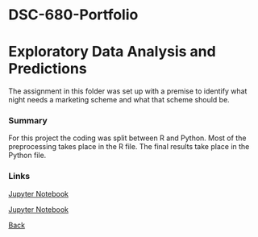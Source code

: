 # DSC-680-Portfolio
# Exploratory Data Analysis and Predictions

The assignment in this folder was set up with a premise to identify 
what night needs a marketing scheme and what that scheme should be.

### Summary
For this project the coding was split between R and Python. Most of the preprocessing takes place in the R file. The final results take place in the Python file.

### Links
[Jupyter Notebook](https://github.com/Lemonchasers/Lemonchasers.github.io/blob/master/EDA%20&%20Dodgers%20Marketing%20Solution/DSC%20630%20Assignment%203_3%20Chase%20Lemons%20Part%202.ipynb)

[Jupyter Notebook](https://github.com/Lemonchasers/Lemonchasers.github.io/blob/master/EDA%20&%20Dodgers%20Marketing%20Solution/DSC%20630%20Assignment%203_3%20Chase%20Lemons.rmd)

[Back](/Lemonchasers.github.io/Index.md)

